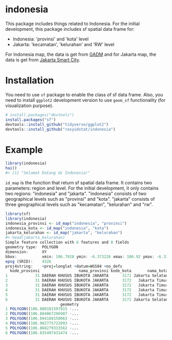 # indonesia

This package includes things related to Indonesia. For the initial development, this package includes sf spatial data frame for:

- Indonesia: 'provinsi' and 'kota' level
- Jakarta: 'kecamatan', 'kelurahan' and 'RW' level

For Indonesia map, the data is get from [GADM](http://www.gadm.org/) and for Jakarta map, 
the data is get from [Jakarta Smart City](smartcity.jakarta.go.id).

# Installation

You need to use `sf` package to enable the class of sf data frame. Also, you need to install `ggplot2` development version 
to use `geom_sf` functionality (for visualization purpose).

``` r
# install.packages("devtools")
install.packages("sf")
devtools::install_github("tidyverse/ggplot2")
devtools::install_github("rasyidstat/indonesia")
```

# Example

``` r
library(indonesia)
hai()
#> [1] "Selamat Datang di Indonesia!"
```

`id_map` is the function that return sf spatial data frame. It contains two parameters: region and level. 
For the initial development, it only contains two regions: "indonesia" and "jakarta".
"indonesia" consists of two geographical levels such as "provinsi" and "kota".
"jakarta" consists of three geographical levels such as "kecamatan", "kelurahan" and "rw".

``` r
library(sf)
library(indonesia)
indonesia_provinsi <- id_map("indonesia", "provinsi")
indonesia_kota <- id_map("indonesia", "kota")
jakarta_kelurahan <- id_map("jakarta", "kelurahan")
#> head(jakarta_kelurahan)
Simple feature collection with 6 features and 8 fields
geometry type:  POLYGON
dimension:      XY
bbox:           xmin: 106.7928 ymin: -6.373226 xmax: 106.92 ymax: -6.331914
epsg (SRID):    4326
proj4string:    +proj=longlat +datum=WGS84 +no_defs
  kode_provinsi                 nama_provinsi kode_kota       nama_kota kode_kecamatan nama_kecamatan kode_kelurahan  nama_kelurahan
1            31 DAERAH KHUSUS IBUKOTA JAKARTA      3171 Jakarta Selatan        3171010      Jagakarsa     3171010001         Cipedak
2            31 DAERAH KHUSUS IBUKOTA JAKARTA      3172   Jakarta Timur        3172020        Ciracas     3172020001         Cibubur
3            31 DAERAH KHUSUS IBUKOTA JAKARTA      3172   Jakarta Timur        3172030       Cipayung     3172030001  Pondok Ranggon
4            31 DAERAH KHUSUS IBUKOTA JAKARTA      3172   Jakarta Timur        3172030       Cipayung     3172030003          Munjul
5            31 DAERAH KHUSUS IBUKOTA JAKARTA      3172   Jakarta Timur        3172010     Pasar Rebo     3172010001         Pekayon
6            31 DAERAH KHUSUS IBUKOTA JAKARTA      3171 Jakarta Selatan        3171010      Jagakarsa     3171010002 Srengseng Sawah
                        geometry
1 POLYGON((106.800101597915 -...
2 POLYGON((106.884067296907 -...
3 POLYGON((106.894108150063 -...
4 POLYGON((106.902775722093 -...
5 POLYGON((106.868279333562 -...
6 POLYGON((106.835497431474 -...
```
